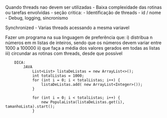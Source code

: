 Quando threads nao devem ser utilizadas
    - Baixa complexidade das rotinas ou tarefas envolvidas
    - seção critica:
        - 
    Identificação de threads - id / nome
        - Debug, logging, sincronismo

Synchronized - Varias threads acessando a mesma variavel

Fazer um programa na sua linguagem de preferência que:
        i) distribua n números em m listas de inteiros, sendo que os números devem variar entre 1000 a 100000
        ii) que faça a média dos valores gerados em todas as listas
        iii) circundar as rotinas com threads, desde que possível
 
        DICA:
            JAVA
                List<List> listaDeListas = new ArrayList<>();
                int totalListas = 1000;
                for (int i = 0; i < totalListas; i++) {
                    listaDeListas.add( new ArrayList<Integer>());
                }
 
                for (int i = 0; i < totalListas; i++) {
                    new PopulaLista(listaDeListas.get(i), tamanhoLista).start();
                }

